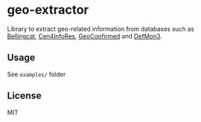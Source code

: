 # geo-extractor

Library to extract geo-related information from databases such as
[Bellingcat](https://ukraine.bellingcat.com/),
[Cen4InfoRes](https://maphub.net/Cen4infoRes/russian-ukraine-monitor),
[GeoConfirmed](https://geoconfirmed.azurewebsites.net/) and
[DefMon3](https://www.scribblemaps.com/maps/view/2022051301800/nBT8ffpeGH).

## Usage
See `examples/` folder

## License
MIT
